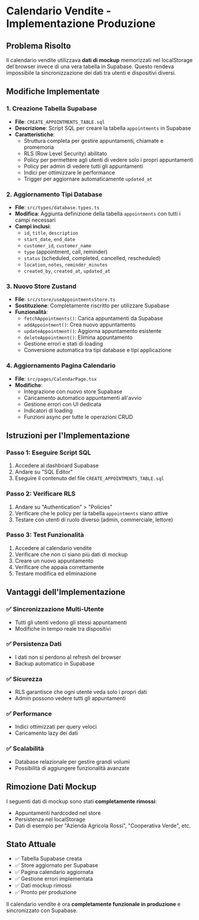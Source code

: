 # Calendario Vendite - Implementazione Produzione

## Problema Risolto
Il calendario vendite utilizzava **dati di mockup** memorizzati nel localStorage del browser invece di una vera tabella in Supabase. Questo rendeva impossibile la sincronizzazione dei dati tra utenti e dispositivi diversi.

## Modifiche Implementate

### 1. Creazione Tabella Supabase
- **File**: `CREATE_APPOINTMENTS_TABLE.sql`
- **Descrizione**: Script SQL per creare la tabella `appointments` in Supabase
- **Caratteristiche**:
  - Struttura completa per gestire appuntamenti, chiamate e promemoria
  - RLS (Row Level Security) abilitato
  - Policy per permettere agli utenti di vedere solo i propri appuntamenti
  - Policy per admin di vedere tutti gli appuntamenti
  - Indici per ottimizzare le performance
  - Trigger per aggiornare automaticamente `updated_at`

### 2. Aggiornamento Tipi Database
- **File**: `src/types/database.types.ts`
- **Modifica**: Aggiunta definizione della tabella `appointments` con tutti i campi necessari
- **Campi inclusi**:
  - `id`, `title`, `description`
  - `start_date`, `end_date`
  - `customer_id`, `customer_name`
  - `type` (appointment, call, reminder)
  - `status` (scheduled, completed, cancelled, rescheduled)
  - `location`, `notes`, `reminder_minutes`
  - `created_by`, `created_at`, `updated_at`

### 3. Nuovo Store Zustand
- **File**: `src/store/useAppointmentsStore.ts`
- **Sostituzione**: Completamente riscritto per utilizzare Supabase
- **Funzionalità**:
  - `fetchAppointments()`: Carica appuntamenti da Supabase
  - `addAppointment()`: Crea nuovo appuntamento
  - `updateAppointment()`: Aggiorna appuntamento esistente
  - `deleteAppointment()`: Elimina appuntamento
  - Gestione errori e stati di loading
  - Conversione automatica tra tipi database e tipi applicazione

### 4. Aggiornamento Pagina Calendario
- **File**: `src/pages/CalendarPage.tsx`
- **Modifiche**:
  - Integrazione con nuovo store Supabase
  - Caricamento automatico appuntamenti all'avvio
  - Gestione errori con UI dedicata
  - Indicatori di loading
  - Funzioni async per tutte le operazioni CRUD

## Istruzioni per l'Implementazione

### Passo 1: Eseguire Script SQL
1. Accedere al dashboard Supabase
2. Andare su "SQL Editor"
3. Eseguire il contenuto del file `CREATE_APPOINTMENTS_TABLE.sql`

### Passo 2: Verificare RLS
1. Andare su "Authentication" > "Policies"
2. Verificare che le policy per la tabella `appointments` siano attive
3. Testare con utenti di ruolo diverso (admin, commerciale, lettore)

### Passo 3: Test Funzionalità
1. Accedere al calendario vendite
2. Verificare che non ci siano più dati di mockup
3. Creare un nuovo appuntamento
4. Verificare che appaia correttamente
5. Testare modifica ed eliminazione

## Vantaggi dell'Implementazione

### ✅ Sincronizzazione Multi-Utente
- Tutti gli utenti vedono gli stessi appuntamenti
- Modifiche in tempo reale tra dispositivi

### ✅ Persistenza Dati
- I dati non si perdono al refresh del browser
- Backup automatico in Supabase

### ✅ Sicurezza
- RLS garantisce che ogni utente veda solo i propri dati
- Admin possono vedere tutti gli appuntamenti

### ✅ Performance
- Indici ottimizzati per query veloci
- Caricamento lazy dei dati

### ✅ Scalabilità
- Database relazionale per gestire grandi volumi
- Possibilità di aggiungere funzionalità avanzate

## Rimozione Dati Mockup

I seguenti dati di mockup sono stati **completamente rimossi**:
- Appuntamenti hardcoded nel store
- Persistenza nel localStorage
- Dati di esempio per "Azienda Agricola Rossi", "Cooperativa Verde", etc.

## Stato Attuale
- ✅ Tabella Supabase creata
- ✅ Store aggiornato per Supabase
- ✅ Pagina calendario aggiornata
- ✅ Gestione errori implementata
- ✅ Dati mockup rimossi
- ✅ Pronto per produzione

Il calendario vendite è ora **completamente funzionale in produzione** e sincronizzato con Supabase.
